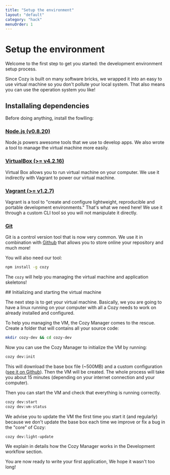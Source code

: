 ```yaml
---
title: "Setup the environment"
layout: "default"
category: "hack"
menuOrder: 1
---
```


# Setup the environment

Welcome to the first step to get you started: the development environment setup process.

Since Cozy is built on many software bricks, we wrapped it into an easy to use virtual machine so you don't pollute your local system. That also means you can use the operation system you like!


## Installaling dependencies

Before doing anything, install the fowlling:

### [Node.js (v0.8.20)](http://blog.nodejs.org/2013/02/15/node-v0-8-20-stable/)
Node.js powers awesome tools that we use to develop apps. We also wrote a tool to manage the virtual machine more easily.

### [VirtualBox (>= v4.2.16)](https://www.virtualbox.org/wiki/Downloads)
Virtual Box allows you to run virtual machine on your computer. We use it indirectly with Vagrant to power our virtual machine.

### [Vagrant (>= v1.2.7)](http://downloads.vagrantup.com/)
Vagrant is a tool to "create and configure lightweight, reproducible and portable development environments." That's what we need here! We use it through a custom CLI tool so you will not manipulate it directly.

### [Git](http://git-scm.com/book/en/Getting-Started-Installing-Git)
Git is a control version tool that is now very common. We use it in combination with [Github](https://github.com) that allows you to store online your repository and much more!

You will also need our tool:

``` bash
npm install -g cozy
```

The `cozy` will help you managing the virtual machine and application skeletons!


## Initializing and starting the virtual machine

The next step is to get your virtual machine. Basically, we you are going to have a linux running on your computer with all a Cozy needs to work on already installed and configured.

To help you managing the VM, the Cozy Manager comes to the rescue.
Create a folder that will contains all your source code:
``` bash
mkdir cozy-dev && cd cozy-dev
```

Now you can use the Cozy Manager to initialize the VM by running:
``` bash
cozy dev:init
```
This will download the base box file (~500MB) and a custom configuration ([see it on Github](https://github.com/mycozycloud/cozy-setup/blob/master/dev/Vagrantfile)). Then the VM will be created. The whole process will take you about 15 minutes (depending on your internet connection and your computer).

Then you can start the VM and check that everything is running correctly.
``` bash
cozy dev:start
cozy dev:vm-status
```

We advise you to update the VM the first time you start it (and regularly) because we don't update the base box each time we improve or fix a bug in the "core" of Cozy:
``` bash
cozy dev:light-update
```

We explain in details how the Cozy Manager works in the Development workflow section.

You are now ready to write your first application, We hope it wasn't too long!